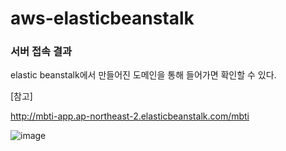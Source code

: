 # aws-elasticbeanstalk


### 서버 접속 결과

elastic beanstalk에서 만들어진 도메인을 통해 들어가면 확인할 수 있다.

[참고]

http://mbti-app.ap-northeast-2.elasticbeanstalk.com/mbti

![image](https://github.com/yewon-Noh/aws-elasticbeanstalk/assets/80824750/e307d4cb-2dfe-48e9-a2ec-d4125d38bc34)
